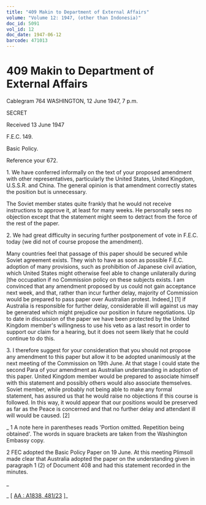 ```yaml
---
title: "409 Makin to Department of External Affairs"
volume: "Volume 12: 1947, (other than Indonesia)"
doc_id: 5091
vol_id: 12
doc_date: 1947-06-12
barcode: 471013
---
```


# 409 Makin to Department of External Affairs

Cablegram 764 WASHINGTON, 12 June 1947, 7 p.m.

SECRET

Received 13 June 1947

F.E.C. 149.

Basic Policy.

Reference your 672.

1\. We have conferred informally on the text of your proposed amendment with other representatives, particularly the United States, United Kingdom, U.S.S.R. and China. The general opinion is that amendment correctly states the position but is unnecessary.

The Soviet member states quite frankly that he would not receive instructions to approve it, at least for many weeks. He personally sees no objection except that the statement might seem to detract from the force of the rest of the paper.

2\. We had great difficulty in securing further postponement of vote in F.E.C. today (we did not of course propose the amendment).

Many countries feel that passage of this paper should be secured while Soviet agreement exists. They wish to have as soon as possible F.E.C. adoption of many provisions, such as prohibition of Japanese civil aviation, which United States might otherwise feel able to change unilaterally during [the occupation if no Commission policy on these subjects exists. I am convinced that any amendment proposed by us could not gain acceptance next week, and that, rather than incur further delay, majority of Commission would be prepared to pass paper over Australian protest. Indeed,] [1] if Australia is responsible for further delay, considerable ill will against us may be generated which might prejudice our position in future negotiations. Up to date in discussion of the paper we have been protected by the United Kingdom member's willingness to use his veto as a last resort in order to support our claim for a hearing, but it does not seem likely that he could continue to do this.

3\. I therefore suggest for your consideration that you should not propose any amendment to this paper but allow it to be adopted unanimously at the next meeting of the Commission on 19th June. At that stage I could state the second Para of your amendment as Australian understanding in adoption of this paper. United Kingdom member would be prepared to associate himself with this statement and possibly others would also associate themselves. Soviet member, while probably not being able to make any formal statement, has assured us that he would raise no objections if this course is followed. In this way, it would appear that our positions would be preserved as far as the Peace is concerned and that no further delay and attendant ill will would be caused. [2]

_ 1 A note here in parentheses reads 'Portion omitted. Repetition being obtained'. The words in square brackets are taken from the Washington Embassy copy.

2 FEC adopted the Basic Policy Paper on 19 June. At this meeting Plimsoll made clear that Australia adopted the paper on the understanding given in paragraph 1 (2) of Document 408 and had this statement recorded in the minutes.

_

_ [ [AA : A1838, 481/23](http://www.naa.gov.au/cgi-bin/Search?O=I&Number=471013) ]_
